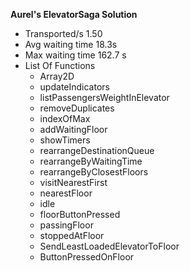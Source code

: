 **Aurel's ElevatorSaga Solution**

* Transported/s 1.50
* Avg waiting time 18.3s
* Max waiting time 162.7
s
* List Of Functions
  * Array2D
  * updateIndicators
  * listPassengersWeightInElevator
  * removeDuplicates
  * indexOfMax
  * addWaitingFloor
  * showTimers
  * rearrangeDestinationQueue
  * rearrangeByWaitingTime
  * rearrangeByClosestFloors
  * visitNearestFirst
  * nearestFloor
  * idle
  * floorButtonPressed
  * passingFloor
  * stoppedAtFloor
  * SendLeastLoadedElevatorToFloor
  * ButtonPressedOnFloor

